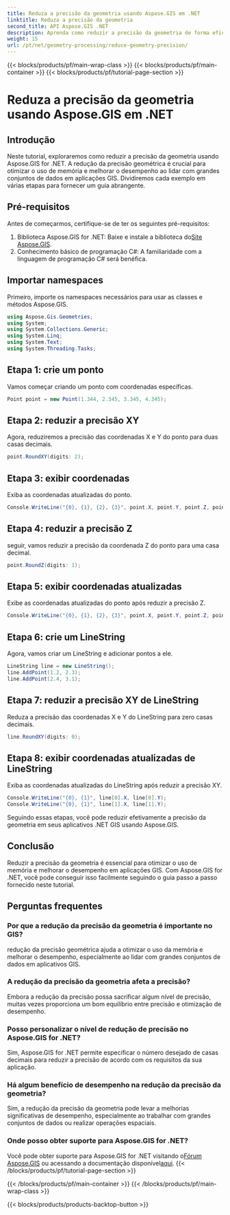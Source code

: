 ```yaml
---
title: Reduza a precisão da geometria usando Aspose.GIS em .NET
linktitle: Reduza a precisão da geometria
second_title: API Aspose.GIS .NET
description: Aprenda como reduzir a precisão da geometria de forma eficiente em aplicativos .NET GIS usando Aspose.GIS para melhorar o desempenho e otimizar a memória.
weight: 15
url: /pt/net/geometry-processing/reduce-geometry-precision/
---
```


{{< blocks/products/pf/main-wrap-class >}}
{{< blocks/products/pf/main-container >}}
{{< blocks/products/pf/tutorial-page-section >}}

# Reduza a precisão da geometria usando Aspose.GIS em .NET

## Introdução
Neste tutorial, exploraremos como reduzir a precisão da geometria usando Aspose.GIS for .NET. A redução da precisão geométrica é crucial para otimizar o uso de memória e melhorar o desempenho ao lidar com grandes conjuntos de dados em aplicações GIS. Dividiremos cada exemplo em várias etapas para fornecer um guia abrangente.
## Pré-requisitos
Antes de começarmos, certifique-se de ter os seguintes pré-requisitos:
1.  Biblioteca Aspose.GIS for .NET: Baixe e instale a biblioteca do[Site Aspose.GIS](https://releases.aspose.com/gis/net/).
2. Conhecimento básico de programação C#: A familiaridade com a linguagem de programação C# será benéfica.
## Importar namespaces
Primeiro, importe os namespaces necessários para usar as classes e métodos Aspose.GIS.
```csharp
using Aspose.Gis.Geometries;
using System;
using System.Collections.Generic;
using System.Linq;
using System.Text;
using System.Threading.Tasks;
```

## Etapa 1: crie um ponto
Vamos começar criando um ponto com coordenadas específicas.
```csharp
Point point = new Point(1.344, 2.345, 3.345, 4.345);
```
## Etapa 2: reduzir a precisão XY
Agora, reduziremos a precisão das coordenadas X e Y do ponto para duas casas decimais.
```csharp
point.RoundXY(digits: 2);
```
## Etapa 3: exibir coordenadas
Exiba as coordenadas atualizadas do ponto.
```csharp
Console.WriteLine("{0}, {1}, {2}, {3}", point.X, point.Y, point.Z, point.M);
```
## Etapa 4: reduzir a precisão Z
seguir, vamos reduzir a precisão da coordenada Z do ponto para uma casa decimal.
```csharp
point.RoundZ(digits: 1);
```
## Etapa 5: exibir coordenadas atualizadas
Exibe as coordenadas atualizadas do ponto após reduzir a precisão Z.
```csharp
Console.WriteLine("{0}, {1}, {2}, {3}", point.X, point.Y, point.Z, point.M);
```
## Etapa 6: crie um LineString
Agora, vamos criar um LineString e adicionar pontos a ele.
```csharp
LineString line = new LineString();
line.AddPoint(1.2, 2.3);
line.AddPoint(2.4, 3.1);
```
## Etapa 7: reduzir a precisão XY de LineString
Reduza a precisão das coordenadas X e Y do LineString para zero casas decimais.
```csharp
line.RoundXY(digits: 0);
```
## Etapa 8: exibir coordenadas atualizadas de LineString
Exiba as coordenadas atualizadas do LineString após reduzir a precisão XY.
```csharp
Console.WriteLine("{0}, {1}", line[0].X, line[0].Y);
Console.WriteLine("{0}, {1}", line[1].X, line[1].Y);
```
Seguindo essas etapas, você pode reduzir efetivamente a precisão da geometria em seus aplicativos .NET GIS usando Aspose.GIS.
## Conclusão
Reduzir a precisão da geometria é essencial para otimizar o uso de memória e melhorar o desempenho em aplicações GIS. Com Aspose.GIS for .NET, você pode conseguir isso facilmente seguindo o guia passo a passo fornecido neste tutorial.
## Perguntas frequentes
### Por que a redução da precisão da geometria é importante no GIS?
redução da precisão geométrica ajuda a otimizar o uso da memória e melhorar o desempenho, especialmente ao lidar com grandes conjuntos de dados em aplicativos GIS.
### A redução da precisão da geometria afeta a precisão?
Embora a redução da precisão possa sacrificar algum nível de precisão, muitas vezes proporciona um bom equilíbrio entre precisão e otimização de desempenho.
### Posso personalizar o nível de redução de precisão no Aspose.GIS for .NET?
Sim, Aspose.GIS for .NET permite especificar o número desejado de casas decimais para reduzir a precisão de acordo com os requisitos da sua aplicação.
### Há algum benefício de desempenho na redução da precisão da geometria?
Sim, a redução da precisão da geometria pode levar a melhorias significativas de desempenho, especialmente ao trabalhar com grandes conjuntos de dados ou realizar operações espaciais.
### Onde posso obter suporte para Aspose.GIS for .NET?
 Você pode obter suporte para Aspose.GIS for .NET visitando o[Fórum Aspose.GIS](https://forum.aspose.com/c/gis/33) ou acessando a documentação disponível[aqui](https://reference.aspose.com/gis/net/).
{{< /blocks/products/pf/tutorial-page-section >}}

{{< /blocks/products/pf/main-container >}}
{{< /blocks/products/pf/main-wrap-class >}}

{{< blocks/products/products-backtop-button >}}
